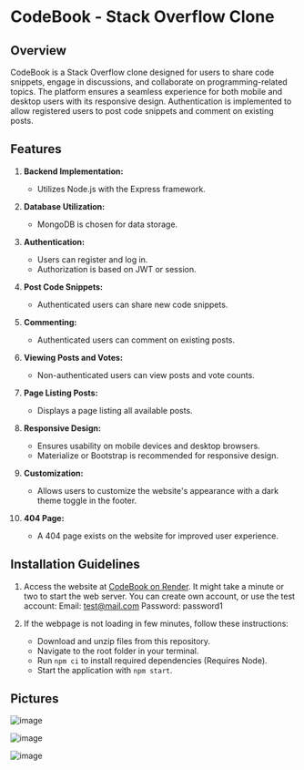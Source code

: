 # CodeBook - Stack Overflow Clone

## Overview

CodeBook is a Stack Overflow clone designed for users to share code snippets, engage in discussions, and collaborate on programming-related topics. The platform ensures a seamless experience for both mobile and desktop users with its responsive design. Authentication is implemented to allow registered users to post code snippets and comment on existing posts.

## Features

1. **Backend Implementation:**
   - Utilizes Node.js with the Express framework.

2. **Database Utilization:**
   - MongoDB is chosen for data storage.

3. **Authentication:**
   - Users can register and log in.
   - Authorization is based on JWT or session.

4. **Post Code Snippets:**
   - Authenticated users can share new code snippets.

5. **Commenting:**
   - Authenticated users can comment on existing posts.

6. **Viewing Posts and Votes:**
   - Non-authenticated users can view posts and vote counts.

7. **Page Listing Posts:**
   - Displays a page listing all available posts.

8. **Responsive Design:**
   - Ensures usability on mobile devices and desktop browsers.
   - Materialize or Bootstrap is recommended for responsive design.

9. **Customization:**
    - Allows users to customize the website's appearance with a dark theme toggle in the footer.

10. **404 Page:**
    - A 404 page exists on the website for improved user experience.

## Installation Guidelines

1. Access the website at [CodeBook on Render](https://codebook-4k27.onrender.com/). It might take a minute or two to start the web server.
   You can create own account, or use the test account:
   Email: test@mail.com
   Password: password1

2. If the webpage is not loading in few minutes, follow these instructions:
   - Download and unzip files from this repository.
   - Navigate to the root folder in your terminal.
   - Run `npm ci` to install required dependencies (Requires Node).
   - Start the application with `npm start`.

## Pictures

![image](https://github.com/Jackgito/CodeBook/assets/102518689/ee65e17c-f2d0-49a7-8b08-dcac7bd6389a)

![image](https://github.com/Jackgito/CodeBook/assets/102518689/17ff1593-e638-408f-888a-28f335950b26)

![image](https://github.com/Jackgito/CodeBook/assets/102518689/55d5cc21-5eb6-4eb6-b89c-9a73a25080df)
